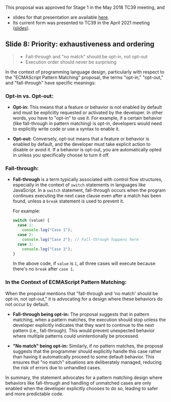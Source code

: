 
This proposal was approved for Stage 1 in the May 2018 TC39 meeting, and 

- slides for that presentation are available [here](https://docs.google.com/presentation/d/1WPyAO4pHRsfwGoiIZupz_-tzAdv8mirw-aZfbxbAVcQ).
- Its current form was presented to TC39 in the April 2021 meeting ([slides](https://hackmd.io/@mpcsh/HkZ712ig_#/)).


## Slide 8: Priority: exhaustiveness and ordering

> * Fall-through and "no match" should be opt-in, not opt-out
> * Execution order should never be surprising

In the context of programming language design, particularly with respect to the "ECMAScript Pattern Matching" proposal, the terms "opt-in," "opt-out," and "fall-through" have specific meanings:

### **Opt-in vs. Opt-out:**
- **Opt-in:** This means that a feature or behavior is not enabled by default and must be explicitly requested or activated by the developer. In other words, you have to "opt-in" to use it. For example, if a certain behavior (like fall-through in pattern matching) is opt-in, developers would need to explicitly write code or use a syntax to enable it.

- **Opt-out:** Conversely, opt-out means that a feature or behavior is enabled by default, and the developer must take explicit action to disable or avoid it. If a behavior is opt-out, you are automatically opted in unless you specifically choose to turn it off.

### **Fall-through:**
- **Fall-through** is a term typically associated with control flow structures, especially in the context of `switch` statements in languages like JavaScript. In a `switch` statement, fall-through occurs when the program continues executing the next case clause even after a match has been found, unless a `break` statement is used to prevent it.

  For example:
  ```js
  switch (value) {
    case 1:
      console.log("Case 1");
    case 2:
      console.log("Case 2"); // Fall-through happens here
    case 3:
      console.log("Case 3");
  }
  ```
  In the above code, if `value` is `1`, all three cases will execute because there's no `break` after `case 1`.

### **In the Context of ECMAScript Pattern Matching:**
When the proposal mentions that "fall-through and 'no match' should be opt-in, not opt-out," it is advocating for a design where these behaviors do not occur by default. 

- **Fall-through being opt-in:** The proposal suggests that in pattern matching, when a pattern matches, the execution should stop unless the developer explicitly indicates that they want to continue to the next pattern (i.e., fall-through). This would prevent unexpected behavior where multiple patterns could unintentionally be processed.

- **"No match" being opt-in:** Similarly, if no pattern matches, the proposal suggests that the programmer should explicitly handle this case rather than having it automatically proceed to some default behavior. This ensures that "no match" situations are deliberately managed, reducing the risk of errors due to unhandled cases.

In summary, the statement advocates for a pattern matching design where behaviors like fall-through and handling of unmatched cases are only enabled when the developer explicitly chooses to do so, leading to safer and more predictable code.